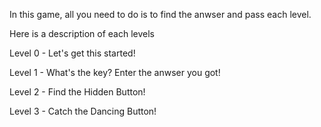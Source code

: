 In this game, all you need to do is to find the anwser and pass each level.




Here is a description of each levels

Level 0 - Let's get this started!

Level 1 - What's the key? Enter the anwser you got!

Level 2 - Find the Hidden Button!

Level 3 - Catch the Dancing Button!
